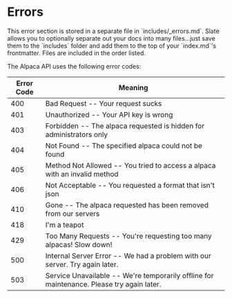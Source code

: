 # Errors

<aside class="notice">This error section is stored in a separate file in `includes/_errors.md`. Slate allows you to optionally separate out your docs into many files...just save them to the `includes` folder and add them to the top of your `index.md`'s frontmatter. Files are included in the order listed.</aside>

The Alpaca API uses the following error codes:


Error Code | Meaning
---------- | -------
400 | Bad Request -- Your request sucks
401 | Unauthorized -- Your API key is wrong
403 | Forbidden -- The alpaca requested is hidden for administrators only
404 | Not Found -- The specified alpaca could not be found
405 | Method Not Allowed -- You tried to access a alpaca with an invalid method
406 | Not Acceptable -- You requested a format that isn't json
410 | Gone -- The alpaca requested has been removed from our servers
418 | I'm a teapot
429 | Too Many Requests -- You're requesting too many alpacas! Slow down!
500 | Internal Server Error -- We had a problem with our server. Try again later.
503 | Service Unavailable -- We're temporarily offline for maintenance. Please try again later.
